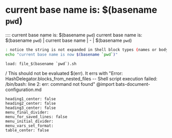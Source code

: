 # current base name is: $(basename `pwd`)
:::: current base name is: $(basename `pwd`)
current base name is: $(basename `pwd`)
| current base name
| -
| $(basename `pwd`)
```bash
: notice the string is not expanded in Shell block types (names or body).
echo "current base name is now $(basename `pwd`)"
```
```link
load: file_$(basename `pwd`).sh
```
/ This should not be evaluated $(err). It errs with "Error: HashDelegator.blocks_from_nested_files -- Shell script execution failed: /bin/bash: line 2: err: command not found"
@import bats-document-configuration.md
```opts :(document_opts)
heading1_center: false
heading2_center: false
heading3_center: false
menu_final_divider:
menu_for_saved_lines: false
menu_initial_divider:
menu_vars_set_format:
table_center: false
```